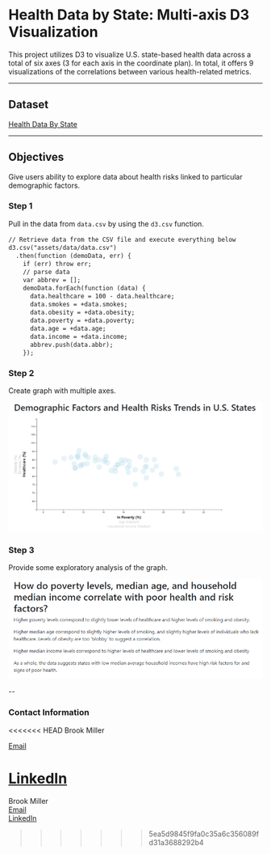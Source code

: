 # Health Data by State: Multi-axis D3 Visualization

This project utilizes D3 to visualize U.S. state-based health data across a total of six axes (3 for each axis in the coordinate plan). In total, it offers 9 visualizations of the correlations between various health-related metrics.

---

## Dataset
[Health Data By State](https://github.com/millerbrook/Multi-Axis_D3_Visualization/tree/main/Code/assets/data/data.csv)

---

## Objectives
Give users ability to explore data about health risks linked to particular demographic factors.

### Step 1

Pull in the data from `data.csv` by using the `d3.csv` function.

```
// Retrieve data from the CSV file and execute everything below
d3.csv("assets/data/data.csv")
  .then(function (demoData, err) {
    if (err) throw err;
    // parse data
    var abbrev = [];
    demoData.forEach(function (data) {
      data.healthcare = 100 - data.healthcare;
      data.smokes = +data.smokes;
      data.obesity = +data.obesity;
      data.poverty = +data.poverty;
      data.age = +data.age;
      data.income = +data.income;
      abbrev.push(data.abbr);
    });
```
### Step 2  

Create graph with multiple axes.


![Visualization](assets/screenshots/graph.png)

### Step 3

Provide some exploratory analysis of the graph.

![Exploratory Analysis](assets/screenshots/analysis.png)

--
### Contact Information

<<<<<<< HEAD
Brook Miller

[Email](millerbrook@gmail.com)

[LinkedIn](www.linkedin.com/in/brook-miller-data)
=======
Brook Miller  
[Email](millerbrook@gmail.com)  
[LinkedIn](www.linkedin.com/in/brook-miller-data)
>>>>>>> 5ea5d9845f9fa0c35a6c356089fd31a3688292b4

